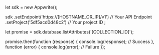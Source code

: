 let sdk = new Appwrite();

sdk
    .setEndpoint('https://[HOSTNAME_OR_IP]/v1') // Your API Endpoint
    .setProject('5df5acd0d48c2') // Your project ID
;

let promise = sdk.database.listAttributes('[COLLECTION_ID]');

promise.then(function (response) {
    console.log(response); // Success
}, function (error) {
    console.log(error); // Failure
});